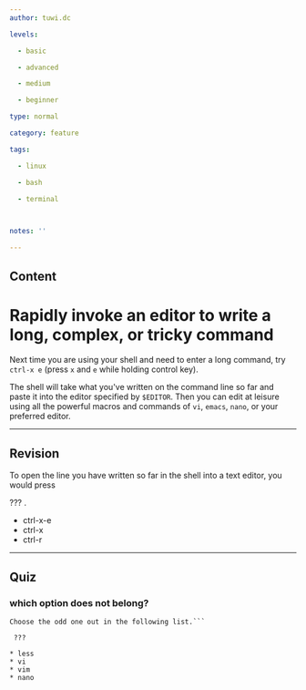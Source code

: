 ```yaml
---
author: tuwi.dc

levels:

  - basic

  - advanced

  - medium

  - beginner

type: normal

category: feature

tags:

  - linux

  - bash

  - terminal



notes: ''

---
```

## Content
# Rapidly invoke an editor to write a long, complex, or tricky command

Next time you are using your shell and need to enter a long command,
try `ctrl-x e` (press `x` and `e` while holding control key).

The shell will take what you've written on the command line so far and paste it into the editor specified by `$EDITOR`. Then you can edit at leisure using all the powerful macros and commands of `vi`, `emacs`, `nano`, or your preferred editor.

---
## Revision

To open the line you have written so far in the shell into a text editor, you would press

??? .


* ctrl-x-e
* ctrl-x
* ctrl-r

---
## Quiz
### which option does not belong?
```
Choose the odd one out in the following list.```

 ???

* less
* vi
* vim
* nano

